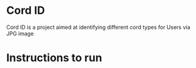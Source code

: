# Cord ID
Cord ID is a project aimed at identifying different cord types for Users via JPG image


# Instructions to run
